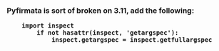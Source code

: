 <h3>Pyfirmata is sort of broken on 3.11, add the following:
        
        import inspect
            if not hasattr(inspect, 'getargspec'):
                inspect.getargspec = inspect.getfullargspec
</h3>
